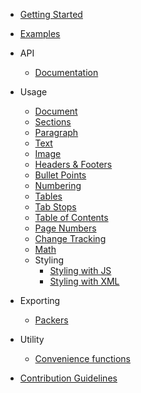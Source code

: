 * [Getting Started](/)

* [Examples](https://github.com/dolanmiu/docx/tree/master/demo)

* API

    * [Documentation](https://docx.js.org/api/)

* Usage

	* [Document](usage/document.md)
    * [Sections](usage/sections.md)
	* [Paragraph](usage/paragraph.md)
	* [Text](usage/text.md)
	* [Image](usage/images.md)
	* [Headers & Footers](usage/headers-and-footers.md)
	* [Bullet Points](usage/bullet-points.md)
    * [Numbering](usage/numbering.md)
    * [Tables](usage/tables.md)
	* [Tab Stops](usage/tab-stops.md)
    * [Table of Contents](usage/table-of-contents.md)
    * [Page Numbers](usage/page-numbers.md)
    * [Change Tracking](usage/change-tracking.md)
    * [Math](usage/math.md)
	* Styling
        * [Styling with JS](usage/styling-with-js.md)
        * [Styling with XML](usage/styling-with-xml.md)
* Exporting

    * [Packers](usage/packers.md)
* Utility

    * [Convenience functions](usage/convenience-functions.md)

* [Contribution Guidelines](contribution-guidelines.md)
